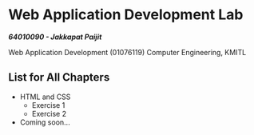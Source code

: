 # Web Application Development Lab

***64010090 - Jakkapat Paijit*** 

Web Application Development (01076119) Computer Engineering, KMITL<br>

## List for All Chapters
+ HTML and CSS
  - Exercise 1
  - Exercise 2
+ Coming soon...
